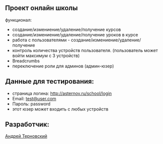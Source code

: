 ## Проект онлайн школы

функционал:
- создание/измениение/удаление/получение курсов
- создание/измениение/удаление/получение уроков в курсе
- работа с пользователями - создание/измениение/удаление/получение
- контроль количества устройств пользователя. (пользователь может войти максимум с 3 устройств)
- Breadcrumbs
- переключение роли для админов (админ-юзер)

## Данные для тестирования:
- страница логина: http://asternov.ru/school/login
- Email: test@user.com
- Пароль: password
- этот юзер может входить с любых устройств

## Разработчик:
<a href="http://asternov.ru" target="_blank">Андрей Терновский</a>


